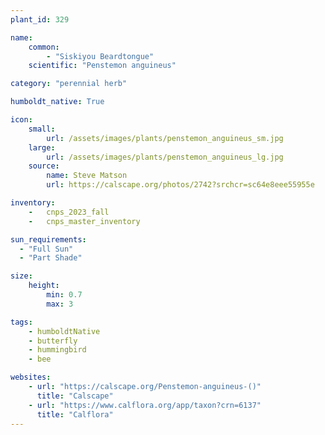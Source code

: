 ```yaml
---
plant_id: 329 

name: 
    common: 
        - "Siskiyou Beardtongue"
    scientific: "Penstemon anguineus" 

category: "perennial herb"

humboldt_native: True

icon: 
    small: 
        url: /assets/images/plants/penstemon_anguineus_sm.jpg 
    large: 
        url: /assets/images/plants/penstemon_anguineus_lg.jpg 
    source: 
        name: Steve Matson 
        url: https://calscape.org/photos/2742?srchcr=sc64e8eee55955e

inventory: 
    -   cnps_2023_fall
    -   cnps_master_inventory

sun_requirements:
  - "Full Sun"
  - "Part Shade"

size:
    height: 
        min: 0.7 
        max: 3 

tags: 
    - humboldtNative
    - butterfly
    - hummingbird
    - bee

websites:
    - url: "https://calscape.org/Penstemon-anguineus-()"
      title: "Calscape"
    - url: "https://www.calflora.org/app/taxon?crn=6137"
      title: "Calflora"
---
```

